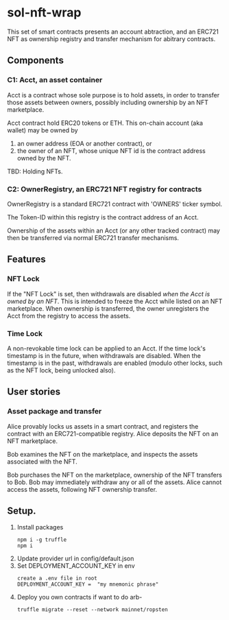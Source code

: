 # sol-nft-wrap

This set of smart contracts presents an account abtraction, and an ERC721 NFT as
ownership registry and transfer mechanism for abitrary contracts.

## Components

### C1:   Acct, an asset container

Acct is a contract whose sole purpose is to hold assets, in order to transfer those
assets between owners, possibly including ownership by an NFT marketplace.

Acct contract hold ERC20 tokens or ETH.  This on-chain account (aka wallet) may
be owned by
1. an owner address (EOA or another contract), or
2. the owner of an NFT, whose unique NFT id is the contract address
   owned by the NFT.
   
TBD:  Holding NFTs.

### C2:   OwnerRegistry, an ERC721 NFT registry for contracts

OwnerRegistry is a standard ERC721 contract with 'OWNERS' ticker symbol.

The Token-ID within this registry is the contract address of an Acct.

Ownership of the assets within an Acct (or any other tracked contract) may then be transferred via normal
ERC721 transfer mechanisms.

## Features

### NFT Lock

If the "NFT Lock" is set, then withdrawals are disabled _when the Acct
is owned by an NFT_.  This is intended to freeze the Acct while listed on
an NFT marketplace.  When ownership is transferred, the owner
unregisters the Acct from the registry to access the assets.

### Time Lock

A non-revokable time lock can be applied to an Acct.  If the time lock's
timestamp is in the future, when withdrawals are disabled.  When the
timestamp is in the past, withdrawals are enabled (modulo other locks,
such as the NFT lock, being unlocked also).

## User stories

### Asset package and transfer

Alice provably locks us assets in a smart contract, and registers the contract with an ERC721-compatible registry.  Alice deposits the NFT on an NFT marketplace.

Bob examines the NFT on the marketplace, and inspects the assets associated with the NFT.

Bob purchases the NFT on the marketplace, ownership of the NFT transfers to Bob.   Bob may immediately withdraw any or all of the assets.  Alice cannot access the assets, following NFT ownership transfer.

## Setup.
1. Install packages
   ```
   npm i -g truffle
   npm i
   ```
2. Update provider url in config/default.json
3. Set DEPLOYMENT_ACCOUNT_KEY in env
   ```
   create a .env file in root
   DEPLOYMENT_ACCOUNT_KEY =  "my mnemonic phrase"
   ```
4. Deploy you own contracts if want to do arb- 
   ``` 
   truffle migrate --reset --network mainnet/ropsten
   ```
